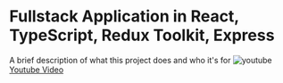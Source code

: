 
# Fullstack Application in React, TypeScript, Redux Toolkit, Express

A brief description of what this project does and who it's for
 ![youtube](https://github.com/user-attachments/assets/3ee152d2-0855-4c71-b65e-91404f5e7f0c) [Youtube Video](https://www.youtube.com/watch?v=KSh1WB92u0o)
